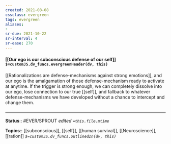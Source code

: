 ```yaml
---
created: 2021-08-08
cssclass: evergreen
tags: evergreen
aliases:
- 
sr-due: 2021-10-22
sr-interval: 4
sr-ease: 270
---
```


#### [[Our ego is our subconscious defense of our self]] `$=customJS.dv_funcs.evergreenHeader(dv, this)`

[[Rationalizations are defense-mechanisms against strong emotions]], and our ego is the amalgamation of those defense-mechanism ready to activate at anytime. If the trigger is strong enough, we can completely dissolve into our ego, lose connection to our true [[self]], and fallback to whatever defense-mechanisms we have developed without a chance to intercept and change them.

### <hr class="footnote"/>

**Status**:: #EVER/SPROUT 
*edited `=this.file.mtime`*

**Topics**:: [[subconscious]], [[self]], [[human survival]], [[Neuroscience]], [[ration]]
*`$=customJS.dv_funcs.outlinedIn(dv, this)`*

